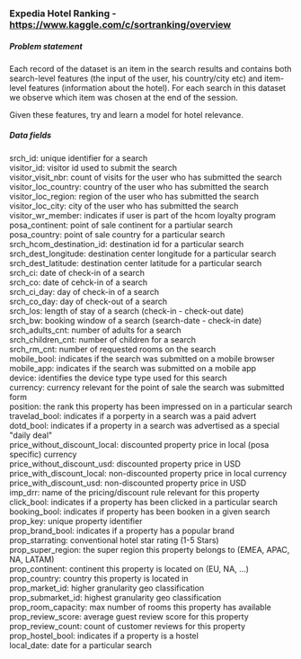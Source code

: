 ### Expedia Hotel Ranking - https://www.kaggle.com/c/sortranking/overview
##### Problem statement
Each record of the dataset is an item in the search results and contains both search-level features (the input of the user, his country/city etc) and item-level features (information about the hotel). For each search in this dataset we observe which item was chosen at the end of the session.

Given these features, try and learn a model for hotel relevance.

##### Data fields
srch_id: unique identifier for a search <br/>
visitor_id: visitor id used to submit the search <br/>
visitor_visit_nbr: count of visits for the user who has submitted the search <br/>
visitor_loc_country: country of the user who has submitted the search <br/>
visitor_loc_region: region of the user who has submitted the search <br/>
visitor_loc_city: city of the user who has submitted the search <br/>
visitor_wr_member: indicates if user is part of the hcom loyalty program<br/>
posa_continent: point of sale continent for a partiular search<br/>
posa_country: point of sale country for a particular search<br/>
srch_hcom_destination_id: destination id for a particular search <br/>
srch_dest_longitude: destination center longitude for a particular search<br/>
srch_dest_latitude: destination center latitude for a particular search<br/>
srch_ci: date of check-in of a search<br/>
srch_co: date of cehck-in of a search<br/>
srch_ci_day: day of check-in of a search<br/>
srch_co_day: day of check-out of a search<br/>
srch_los: length of stay of a search (check-in - check-out date)<br/>
srch_bw: booking window of a search (search-date - check-in date)<br/>
srch_adults_cnt: number of adults for a search <br/>
srch_children_cnt: number of children for a search <br/>
srch_rm_cnt: number of requested rooms on the search <br/>
mobile_bool: indicates if the search was submitted on a mobile browser<br/>
mobile_app: indicates if the search was submitted on a mobile app<br/>
device: identifies the device type type used for this search<br/>
currency: currency relevant for the point of sale the search was submitted form<br/>
position: the rank this property has been impressed on in a particular search<br/>
travelad_bool: indicates if a porperty in a search was a paid advert<br/>
dotd_bool: indicates if a property in a search was advertised as a special "daily deal"<br/>
price_without_discount_local: discounted property price in local (posa specific) currency<br/>
price_without_discount_usd: discounted property price in USD<br/>
price_with_discount_local: non-discounted property price in local currency<br/>
price_with_discount_usd: non-discounted property price in USD<br/>
imp_drr: name of the pricing/discount rule relevant for this property<br/>
click_bool: indicates if a property has been clicked in a particular search<br/>
booking_bool: indicates if property has been booken in a given search<br/>
prop_key: unique property identifier<br/>
prop_brand_bool: indicates if a property has a popular brand<br/>
prop_starrating: conventional hotel star rating (1-5 Stars)<br/>
prop_super_region: the super region this property belongs to (EMEA, APAC, NA, LATAM)<br/>
prop_continent: continent this property is located on (EU, NA, ...)<br/>
prop_country: country this property is located in<br/>
prop_market_id: higher granularity geo classification<br/>
prop_submarket_id: highest granularity geo classification<br/>
prop_room_capacity: max number of rooms this property has available<br/>
prop_review_score: average guest review score for this property<br/>
prop_review_count: count of customer reviews for this property<br/>
prop_hostel_bool: indicates if a property is a hostel<br/>
local_date: date for a particular search<br/>
